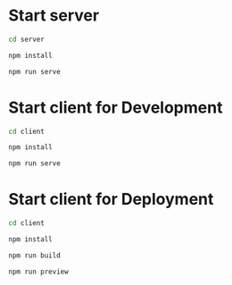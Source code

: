# Start server

```sh
cd server
```

```sh
npm install
```

```sh
npm run serve
```

# Start client for Development

```sh
cd client
```

```sh
npm install
```

```sh
npm run serve
```

# Start client for Deployment

```sh
cd client
```

```sh
npm install
```

```sh
npm run build
```

```sh
npm run preview
```
